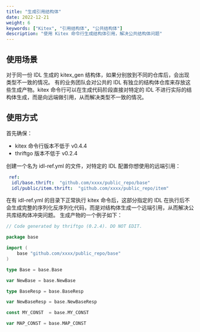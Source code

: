 ```yaml
---
title: "生成引用结构体"
date: 2022-12-21
weight: 6
keywords: ["Kitex", "引用结构体", "公共结构体"]
description: "使用 Kitex 命令行生成结构体引用，解决公共结构体问题"
---
```


## 使用场景
对于同一份 IDL 生成的 kitex_gen 结构体，如果分别放到不同的仓库后，会出现类型不一致的情况。
有的业务团队会对公共的 IDL 有独立的结构体仓库来存放这些生成产物。kitex 命令行可以在生成代码阶段直接对特定的 IDL 不进行实际的结构体生成，而是向远端做引用，从而解决类型不一致的情况。

## 使用方式
首先确保：
- kitex 命令行版本不低于 v0.4.4
- thriftgo 版本不低于 v0.2.4

创建一个名为 idl-ref.yml 的文件，对特定的 IDL 配置你想使用的远端引用：
```yaml
 ref:
  idl/base.thrift:  "github.com/xxxx/public_repo/base"
  idl/public/item.thrift:  "github.com/xxxx/public_repo/item"
```
在有 idl-ref.yml 的目录下正常执行 kitex 命令后，这部分指定的 IDL 在执行后不会生成完整的序列化反序列化代码，而是对结构体生成一个远端引用，从而解决公共库结构体冲突问题。
生成产物的一个例子如下：
```go
// Code generated by thriftgo (0.2.4). DO NOT EDIT.

package base

import (
	base "github.com/xxxx/public_repo/base"
)

type Base = base.Base

var NewBase = base.NewBase

type BaseResp = base.BaseResp

var NewBaseResp = base.NewBaseResp

const MY_CONST  = base.MY_CONST

var MAP_CONST = base.MAP_CONST

```
